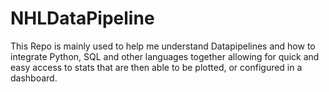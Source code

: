 # NHLDataPipeline
This Repo is mainly used to help me understand Datapipelines and how to integrate Python, SQL and other languages together allowing for quick and easy access to stats that are then able to be plotted, or configured in a dashboard.
